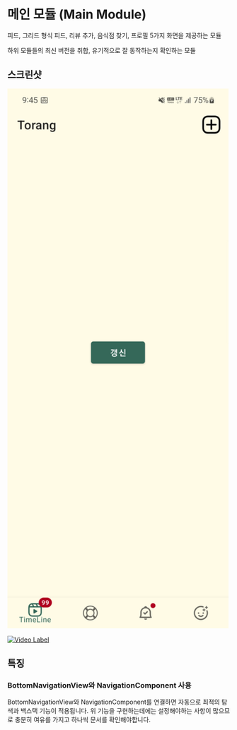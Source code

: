 # 메인 모듈 (Main Module)

피드, 그리드 형식 피드, 리뷰 추가, 음식점 찾기, 프로필  5가지 화면을 제공하는 모듈

하위 모듈들의 최신 버전을 취합, 유기적으로 잘 동작하는지 확인하는 모듈

## 스크린샷

<img src="screenshots/Screenshot_20220809_094527.png" width="500px"/>

[![Video Label](https://i9.ytimg.com/vi/la73aBBfSik/mq2.jpg?sqp=CPT8xpcG&rs=AOn4CLDFKFPsgwJYXTxN7d3ewBDgfu8DTQ)](https://youtu.be/la73aBBfSik)

## 특징

### BottomNavigationView와 NavigationComponent 사용

BottomNavigationView와 NavigationComponent를 연결하면 자동으로 최적의 탐색과 백스택 기능이 적용됩니다.
위 기능을 구현하는데에는 설정해야하는 사항이 많으므로 충분히 여유를 가지고 하나씩 문서를 확인해야합니다.

